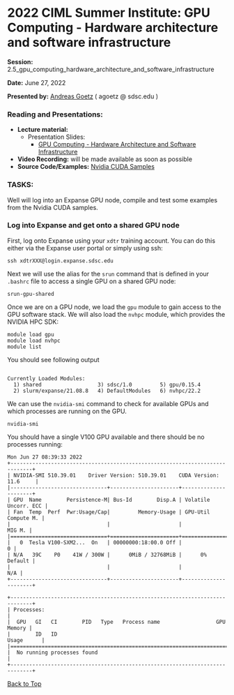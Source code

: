 # 2022 CIML Summer Institute: GPU Computing - Hardware architecture and software infrastructure

**Session:** 2.5_gpu_computing_hardware_architecture_and_software_infrastructure

**Date:** June 27, 2022

**Presented by:** [Andreas Goetz](https://www.sdsc.edu/research/researcher_spotlight/goetz_andreas.html) ( agoetz  @  sdsc.edu ) 

### Reading and Presentations:
* **Lecture material:**
   * Presentation Slides:
	 * [GPU Computing - Hardware Architecture and Software Infrastructure](https://github.com/ciml-org/ciml-summer-institute-2022/blob/main/2.5_gpu_computing_hardware_architecture_and_software_infrastructure/CIML-SI22-Day2-GPU-Computing-2022-06-27.pdf)
* **Video Recording:** will be made available as soon as possible
* **Source Code/Examples:** [Nvidia CUDA Samples](https://github.com/NVIDIA/cuda-samples)

### TASKS:

Well will log into an Expanse GPU node, compile and test some examples from the Nvidia CUDA samples.

### Log into Expanse and get onto a shared GPU node

First, log onto Expanse using your `xdtr` training account. You can do this either via the Expanse user portal or simply using ssh:
```
ssh xdtrXXX@login.expanse.sdsc.edu
```

Next we will use the alias for the `srun` command that is defined in your `.bashrc` file to access a single GPU on a shared GPU node:
```
srun-gpu-shared
```

Once we are on a GPU node, we load the `gpu` module to gain access to the GPU software stack. We will also load the `nvhpc` module, which provides the NVIDIA HPC SDK:
```
module load gpu
module load nvhpc
module list
```
You should see following output
```

Currently Loaded Modules:
  1) shared                  3) sdsc/1.0         5) gpu/0.15.4
  2) slurm/expanse/21.08.8   4) DefaultModules   6) nvhpc/22.2
```

We can use the `nvidia-smi` command to check for available GPUs and which processes are running on the GPU.
```
nvidia-smi
```
You should have a single V100 GPU available and there should be no processes running:
```
Mon Jun 27 08:39:33 2022       
+-----------------------------------------------------------------------------+
| NVIDIA-SMI 510.39.01    Driver Version: 510.39.01    CUDA Version: 11.6     |
|-------------------------------+----------------------+----------------------+
| GPU  Name        Persistence-M| Bus-Id        Disp.A | Volatile Uncorr. ECC |
| Fan  Temp  Perf  Pwr:Usage/Cap|         Memory-Usage | GPU-Util  Compute M. |
|                               |                      |               MIG M. |
|===============================+======================+======================|
|   0  Tesla V100-SXM2...  On   | 00000000:18:00.0 Off |                    0 |
| N/A   39C    P0    41W / 300W |      0MiB / 32768MiB |      0%      Default |
|                               |                      |                  N/A |
+-------------------------------+----------------------+----------------------+
                                                                               
+-----------------------------------------------------------------------------+
| Processes:                                                                  |
|  GPU   GI   CI        PID   Type   Process name                  GPU Memory |
|        ID   ID                                                   Usage      |
|=============================================================================|
|  No running processes found                                                 |
+-----------------------------------------------------------------------------+
```

[Back to Top](#top)
